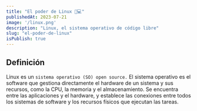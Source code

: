 ```yaml
---
title: "El poder de Linux 🐧💻"
publishedAt: 2023-07-21
image: '/linux.png'
description: "Linux, el sistema operativo de código libre"
slug: "el-poder-de-linux"
isPublish: true
---
```


## Definición

Linux es un `sistema operativo (SO) open source.` El sistema operativo es el software que gestiona directamente el hardware de un sistema y sus recursos, como la CPU, la memoria y el almacenamiento. Se encuentra entre las aplicaciones y el hardware, y establece las conexiones entre todos los sistemas de software y los recursos físicos que ejecutan las tareas.
